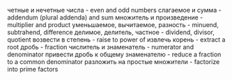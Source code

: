 четные и нечетные числа - even and odd numbers
слагаемое и сумма - addendum (plural addenda) and sum
множитель и произведение - multiplier and product
уменьшаемое, вычитаемое, разность - minuend, subtrahend, difference
делимое, делитель, частное - dividend, divisor, quotient
возвести в степень - raise to power of
извлечь корень - extract a root
дробь - fraction
числитель и знаменатель - numerator and denominator
привести дробь к общему знаменателю - reduce a fraction to a common denominator
разложить на простые множители - factorize into prime factors